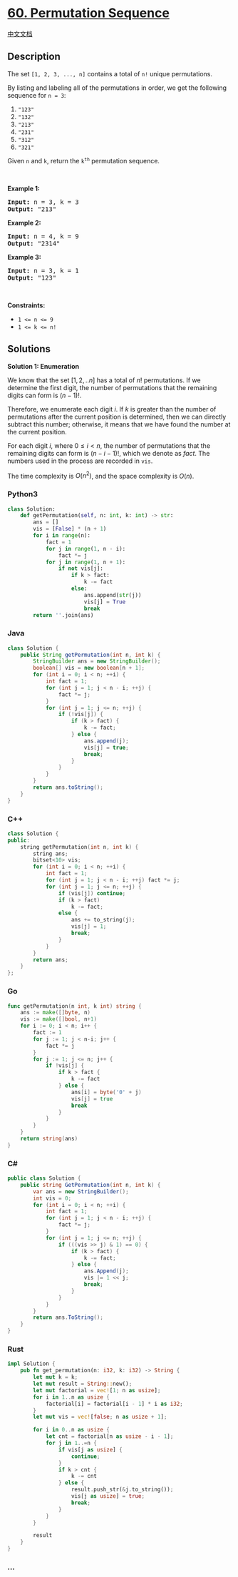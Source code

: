 # [60. Permutation Sequence](https://leetcode.com/problems/permutation-sequence)

[中文文档](/solution/0000-0099/0060.Permutation%20Sequence/README.md)

## Description

<p>The set <code>[1, 2, 3, ...,&nbsp;n]</code> contains a total of <code>n!</code> unique permutations.</p>

<p>By listing and labeling all of the permutations in order, we get the following sequence for <code>n = 3</code>:</p>

<ol>
	<li><code>&quot;123&quot;</code></li>
	<li><code>&quot;132&quot;</code></li>
	<li><code>&quot;213&quot;</code></li>
	<li><code>&quot;231&quot;</code></li>
	<li><code>&quot;312&quot;</code></li>
	<li><code>&quot;321&quot;</code></li>
</ol>

<p>Given <code>n</code> and <code>k</code>, return the <code>k<sup>th</sup></code> permutation sequence.</p>

<p>&nbsp;</p>
<p><strong class="example">Example 1:</strong></p>
<pre><strong>Input:</strong> n = 3, k = 3
<strong>Output:</strong> "213"
</pre><p><strong class="example">Example 2:</strong></p>
<pre><strong>Input:</strong> n = 4, k = 9
<strong>Output:</strong> "2314"
</pre><p><strong class="example">Example 3:</strong></p>
<pre><strong>Input:</strong> n = 3, k = 1
<strong>Output:</strong> "123"
</pre>
<p>&nbsp;</p>
<p><strong>Constraints:</strong></p>

<ul>
	<li><code>1 &lt;= n &lt;= 9</code></li>
	<li><code>1 &lt;= k &lt;= n!</code></li>
</ul>

## Solutions

**Solution 1: Enumeration**

We know that the set $[1,2,..n]$ has a total of $n!$ permutations. If we determine the first digit, the number of permutations that the remaining digits can form is $(n-1)!$.

Therefore, we enumerate each digit $i$. If $k$ is greater than the number of permutations after the current position is determined, then we can directly subtract this number; otherwise, it means that we have found the number at the current position.

For each digit $i$, where $0 \leq i < n$, the number of permutations that the remaining digits can form is $(n-i-1)!$, which we denote as $fact$. The numbers used in the process are recorded in `vis`.

The time complexity is $O(n^2)$, and the space complexity is $O(n)$.

<!-- tabs:start -->

### **Python3**

```python
class Solution:
    def getPermutation(self, n: int, k: int) -> str:
        ans = []
        vis = [False] * (n + 1)
        for i in range(n):
            fact = 1
            for j in range(1, n - i):
                fact *= j
            for j in range(1, n + 1):
                if not vis[j]:
                    if k > fact:
                        k -= fact
                    else:
                        ans.append(str(j))
                        vis[j] = True
                        break
        return ''.join(ans)
```

### **Java**

```java
class Solution {
    public String getPermutation(int n, int k) {
        StringBuilder ans = new StringBuilder();
        boolean[] vis = new boolean[n + 1];
        for (int i = 0; i < n; ++i) {
            int fact = 1;
            for (int j = 1; j < n - i; ++j) {
                fact *= j;
            }
            for (int j = 1; j <= n; ++j) {
                if (!vis[j]) {
                    if (k > fact) {
                        k -= fact;
                    } else {
                        ans.append(j);
                        vis[j] = true;
                        break;
                    }
                }
            }
        }
        return ans.toString();
    }
}
```

### **C++**

```cpp
class Solution {
public:
    string getPermutation(int n, int k) {
        string ans;
        bitset<10> vis;
        for (int i = 0; i < n; ++i) {
            int fact = 1;
            for (int j = 1; j < n - i; ++j) fact *= j;
            for (int j = 1; j <= n; ++j) {
                if (vis[j]) continue;
                if (k > fact)
                    k -= fact;
                else {
                    ans += to_string(j);
                    vis[j] = 1;
                    break;
                }
            }
        }
        return ans;
    }
};
```

### **Go**

```go
func getPermutation(n int, k int) string {
	ans := make([]byte, n)
	vis := make([]bool, n+1)
	for i := 0; i < n; i++ {
		fact := 1
		for j := 1; j < n-i; j++ {
			fact *= j
		}
		for j := 1; j <= n; j++ {
			if !vis[j] {
				if k > fact {
					k -= fact
				} else {
					ans[i] = byte('0' + j)
					vis[j] = true
					break
				}
			}
		}
	}
	return string(ans)
}
```

### **C#**

```cs
public class Solution {
    public string GetPermutation(int n, int k) {
        var ans = new StringBuilder();
        int vis = 0;
        for (int i = 0; i < n; ++i) {
            int fact = 1;
            for (int j = 1; j < n - i; ++j) {
                fact *= j;
            }
            for (int j = 1; j <= n; ++j) {
                if (((vis >> j) & 1) == 0) {
                    if (k > fact) {
                        k -= fact;
                    } else {
                        ans.Append(j);
                        vis |= 1 << j;
                        break;
                    }
                }
            }
        }
        return ans.ToString();
    }
}
```

### **Rust**

```rust
impl Solution {
    pub fn get_permutation(n: i32, k: i32) -> String {
        let mut k = k;
        let mut result = String::new();
        let mut factorial = vec![1; n as usize];
        for i in 1..n as usize {
            factorial[i] = factorial[i - 1] * i as i32;
        }
        let mut vis = vec![false; n as usize + 1];

        for i in 0..n as usize {
            let cnt = factorial[n as usize - i - 1];
            for j in 1..=n {
                if vis[j as usize] {
                    continue;
                }
                if k > cnt {
                    k -= cnt
                } else {
                    result.push_str(&j.to_string());
                    vis[j as usize] = true;
                    break;
                }
            }
        }

        result
    }
}
```

### **...**

```

```

<!-- tabs:end -->
